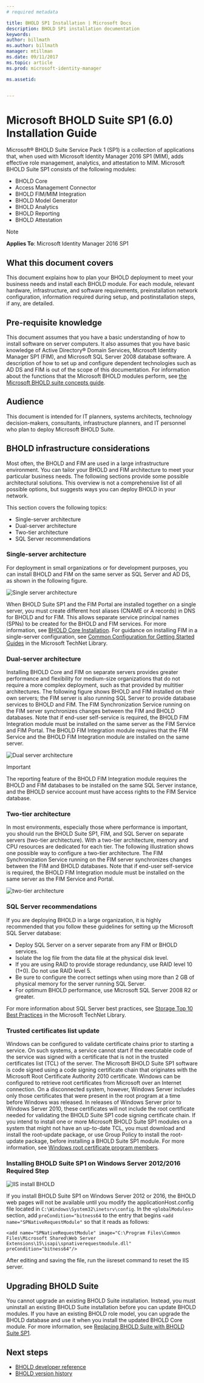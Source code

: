 ```yaml
---
# required metadata

title: BHOLD SP1 Installation | Microsoft Docs
description: BHOLD SP1 installation documentation
keywords:
author: billmath
ms.author: billmath
manager: mtillman
ms.date: 09/11/2017
ms.topic: article
ms.prod: microsoft-identity-manager

ms.assetid:


---
```

# Microsoft BHOLD Suite SP1 (6.0) Installation Guide

Microsoft® BHOLD Suite Service Pack 1 (SP1) is a collection of applications that, when used with Microsoft Identity Manager 2016 SP1 (MIM), adds effective role management, analytics, and attestation to MIM. Microsoft BHOLD Suite SP1 consists of the following modules:

- BHOLD Core
- Access Management Connector
- BHOLD FIM/MIM Integration
- BHOLD Model Generator
- BHOLD Analytics
- BHOLD Reporting
- BHOLD Attestation


> [!NOTE]
> **Applies To**: Microsoft Identity Manager 2016 SP1

## What this document covers

This document explains how to plan your BHOLD deployment to meet your business needs and install each BHOLD module. For each module, relevant hardware, infrastructure, and software requirements, preinstallation network configuration, information required during setup, and postinstallation steps, if any, are detailed.

## Pre-requisite knowledge

This document assumes that you have a basic understanding of how to install software on server computers. It also assumes that you have basic knowledge of Active Directory® Domain Services, Microsoft Identity Manager SP1 (FIM), and Microsoft SQL Server 2008 database software. A description of how to set up and configure dependent technologies such as AD DS and FIM is out of the scope of this documentation. For information about the functions that the Microsoft BHOLD modules perform, see [the Microsoft BHOLD suite concepts guide](https://technet.microsoft.com/library/jj134102(v=ws.10).aspx).

## Audience

This document is intended for IT planners, systems architects, technology decision-makers, consultants, infrastructure planners, and IT personnel who plan to deploy Microsoft BHOLD Suite.

## BHOLD infrastructure considerations

Most often, the BHOLD and FIM are used in a large infrastructure environment. You can tailor your BHOLD and FIM architecture to meet your particular business needs. The following sections provide some possible architectural solutions. This overview is not a comprehensive list of all possible options, but suggests ways you can deploy BHOLD in your network.
 
This section covers the following topics:

- Single-server architecture
- Dual-server architecture
- Two-tier architecture
- SQL Server recommendations

### Single-server architecture

For deployment in small organizations or for development purposes, you can install BHOLD and FIM on the same server as SQL Server and AD DS, as shown in the following figure.
 
![Single server architecture](media/bhold-installation-guide/single.png)

When BHOLD Suite SP1 and the FIM Portal are installed together on a single server, you must create different host aliases (CNAME or A records) in DNS for BHOLD and for FIM. This allows separate service principal names (SPNs) to be created for the BHOLD and FIM services. For more information, see [BHOLD Core Installation](https://technet.microsoft.com/library/jj134095(v=ws.10).aspx).
For guidance on installing FIM in a single-server configuration, see [Common Configuration for Getting Started Guides](https://technet.microsoft.com/library/ff575965.aspx) in the Microsoft TechNet Library.

### Dual-server architecture

Installing BHOLD Core and FIM on separate servers provides greater performance and flexibility for medium-size organizations that do not require a more complex deployment, such as that provided by multitier architectures. The following figure shows BHOLD and FIM installed on their own servers; the FIM server is also running SQL Server to provide database services to BHOLD and FIM. The FIM Synchronization Service running on the FIM server synchronizes changes between the FIM and BHOLD databases. Note that if end-user self-service is required, the BHOLD FIM Integration module must be installed on the same server as the FIM Service and FIM Portal. The BHOLD FIM Integration module requires that the FIM Service and the BHOLD FIM Integration module are installed on the same server.

![Dual server architecture](media/bhold-installation-guide/dual.png)

> [!IMPORTANT]
> The reporting feature of the BHOLD FIM Integration module requires the BHOLD and FIM databases to be installed on the same SQL Server instance, and the BHOLD service account must have access rights to the FIM Service database.

### Two-tier architecture

In most environments, especially those where performance is important, you should run the BHOLD Suite SP1, FIM, and SQL Server on separate servers (two-tier architecture). With a two-tier architecture, memory and CPU resources are dedicated for each tier. The following illustration shows one possible way to configure a two-tier architecture. The FIM Synchronization Service running on the FIM server synchronizes changes between the FIM and BHOLD databases. Note that if end-user self-service is required, the BHOLD FIM Integration module must be installed on the same server as the FIM Service and Portal.

![two-tier architecture](media/bhold-installation-guide/two-tier.png)

### SQL Server recommendations

If you are deploying BHOLD in a large organization, it is highly recommended that you follow these guidelines for setting up the Microsoft SQL Server database:

- Deploy SQL Server on a server separate from any FIM or BHOLD services.
- Isolate the log file from the data file at the physical disk level.
- If you are using RAID to provide storage redundancy, use RAID level 10 (1+0). Do not use RAID level 5.
- Be sure to configure the correct settings when using more than 2 GB of physical memory for the server running SQL Server.
- For optimum BHOLD performance, use Microsoft SQL Server 2008 R2 or greater.

For more information about SQL Server best practices, see [Storage Top 10 Best Practices](https://www.microsoft.com/technet/prodtechnol/sql/bestpractice/storage-top-10.mspx) in the Microsoft TechNet Library.

### Trusted certificates list update

Windows can be configured to validate certificate chains prior to starting a service. On such systems, a service cannot start if the executable code of the service was signed with a certificate that is not in the trusted certificates list (TCL) of the server. The Microsoft BHOLD Suite SP1 software is code signed using a code signing certificate chain that originates with the Microsoft Root Certificate Authority 2010 certificate.
Windows can be configured to retrieve root certificates from Microsoft over an Internet connection. On a disconnected system, however, Windows Server includes only those certificates that were present in the root program at a time before Windows was released. In releases of Windows Server prior to Windows Server 2010, these certificates will not include the root certificate needed for validating the BHOLD Suite SP1 code signing certificate chain. If you intend to install one or more Microsoft BHOLD Suite SP1 modules on a system that might not have an up-to-date TCL, you must download and install the root-update package, or use Group Policy to install the root-update package, before installing a BHOLD Suite SP1 module. For more information, see [Windows root certificate program members](http://support.microsoft.com/kb/931125).

### Installing BHOLD Suite SP1 on Windows Server 2012/2016 Required Step 

![IIS install BHOLD](media/bhold-installation-guide/iis-install-bhold.png)

If you install BHOLD Suite SP1 on Windows Server 2012 or 2016, the BHOLD web pages will not be available until you modify the applicationHost.config file located in ```C:\Windows\System32\inetsrv\config```. In the ```<globalModules>``` section, add ```preCondition="bitness64``` to the entry that begins ```<add name="SPNativeRequestModule"``` so that it reads as follows:

```<add name="SPNativeRequestModule" image="C:\Program Files\Common Files\Microsoft Shared\Web Server Extensions\15\isapi\spnativerequestmodule.dll" preCondition="bitness64"/>```

After editing and saving the file, run the iisreset command to reset the IIS server.


## Upgrading BHOLD Suite

You cannot upgrade an existing BHOLD Suite installation. Instead, you must uninstall an existing BHOLD Suite installation before you can update BHOLD modules. If you have an existing BHOLD role model, you can upgrade the BHOLD database and use it when you install the updated BHOLD Core module. For more information, see [Replacing BHOLD Suite with BHOLD Suite SP1](https://technet.microsoft.com/library/jj874043(v=ws.10).aspx).


## Next steps

- [BHOLD developer reference](../reference/mim2016-bhold-developer-reference.md)
- [BHOLD version history](../reference/version-bhold-history.md)
